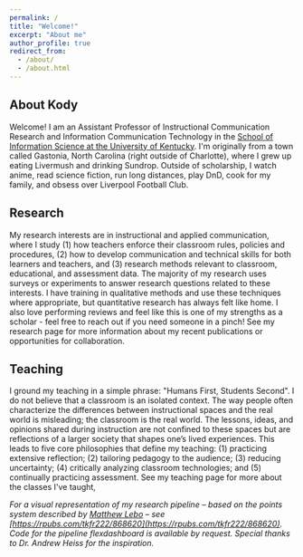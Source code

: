 ```yaml
---
permalink: /
title: "Welcome!"
excerpt: "About me"
author_profile: true
redirect_from: 
  - /about/
  - /about.html
---
```


About Kody
------
Welcome! I am an Assistant Professor of Instructional Communication Research and Information Communication Technology in the [School of Information Science at the University of Kentucky](https://ci.uky.edu/sis/). I'm originally from a town called Gastonia, North Carolina (right outside of Charlotte), where I grew up eating Livermush and drinking Sundrop. Outside of scholarship, I watch anime, read science fiction, run long distances, play DnD, cook for my family, and obsess over Liverpool Football Club. 

Research
------
My research interests are in instructional and applied communication, where I study (1) how teachers enforce their classroom rules, policies and procedures, (2) how to develop communication and technical skills for both learners and teachers, and (3) research methods relevant to classroom, educational, and assessment data. The majority of my research uses surveys or experiments to answer research questions related to these interests. I have training in qualitative methods and use these techniques where appropriate, but quantitative research has always felt like home. I also love performing reviews and feel like this is one of my strengths as a scholar - feel free to reach out if you need someone in a pinch! See my research page for more information about my recent publications or opportunities for collaboration. 

Teaching
------
I ground my teaching in a simple phrase: "Humans First, Students Second". I do not believe that a classroom is an isolated context. The way people often characterize the differences between instructional spaces and the real world is misleading; the classroom is the real world. The lessons, ideas, and opinions shared during instruction are not confined to these spaces but are reflections of a larger society that shapes one’s lived experiences. This leads to five core philosophies that define my teaching: (1) practicing extensive reflection; (2) tailoring pedagogy to the audience; (3) reducing uncertainty; (4) critically analyzing classroom technologies; and (5) continually practicing assessment. See my teaching page for more about the classes I've taught, 

*For a visual representation of my research pipeline – based on the points system described by [Matthew Lebo](https://www.cambridge.org/core/journals/ps-political-science-and-politics/article/abs/managing-your-research-pipeline/E75F5F84AAD505EE6E66155EB8E9A81F) – see [https://rpubs.com/tkfr222/868620](https://rpubs.com/tkfr222/868620). Code for the pipeline flexdashboard is available by request. Special thanks to Dr. Andrew Heiss for the inspiration.*
